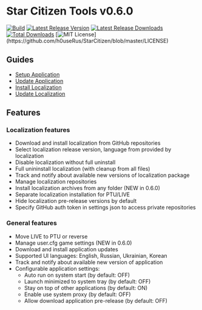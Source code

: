 # Star Citizen Tools v0.6.0
[![Build](https://github.com/h0useRus/StarCitizen/actions/workflows/build.yml/badge.svg?branch=master&event=push)](https://github.com/h0useRus/StarCitizen/actions/workflows/build.yml)
[![Latest Release Version](https://img.shields.io/github/release/h0useRus/StarCitizen?sort=date)](https://github.com/h0useRus/StarCitizen/releases/latest)
[![Latest Release Downloads](https://img.shields.io/github/downloads/h0useRus/StarCitizen/latest/total)](https://github.com/h0useRus/StarCitizen/releases/latest)
[![Total Downloads](https://img.shields.io/github/downloads/h0useRus/StarCitizen/total.svg)](https://github.com/h0useRus/StarCitizen/releases)
[![MIT License](https://img.shields.io/apm/l/atomic-design-ui.svg?)](https://github.com/h0useRus/StarCitizen/blob/master/LICENSE)

## Guides

- [Setup Application](guide/SETUP_APPLICATION.md)
- [Update Application](guide/UPDATE_APPLICATION.md)
- [Install Localization](guide/INSTALL_LOCALIZATION.md)
- [Update Localization](guide/UPDATE_LOCALIZATION.md)

## Features

### Localization features

- Download and install localization from GitHub repositories
- Select localization release version, language from provided by localization
- Disable localization without full uninstall
- Full unininstall localization (with cleanup from all files)
- Track and notify about available new versions of localization package
- Manage localization repositories
- Install localization archives from any folder (NEW in 0.6.0)
- Separate localization installation for PTU/LIVE
- Hide localization pre-release versions by default
- Specify GitHub auth token in settings json to access private repositories

### General features

- Move LIVE to PTU or reverse
- Manage user.cfg game settings (NEW in 0.6.0)
- Download and install application updates
- Supported UI languages: English, Russian, Ukrainian, Korean
- Track and notify about available new version of application
- Configurable application settings:
    - Auto run on system start (by default: OFF)
    - Launch minimized to system tray (by default: OFF)
    - Stay on top of other applications (by default: ON)
    - Enable use system proxy (by default: OFF)
    - Allow download application pre-release (by default: OFF)
